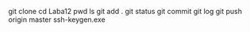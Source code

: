 git clone
cd Laba12
pwd
ls
git add . 
git status
git commit
git log
git push origin master
ssh-keygen.exe
